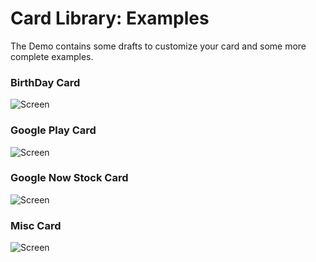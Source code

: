 # Card Library: Examples

The Demo contains some drafts to customize your card and some more complete examples.

### BirthDay Card

![Screen](https://github.com/gabrielemariotti/cardslib/raw/master/cemo/images/demo/birthday.png)

### Google Play Card

![Screen](https://github.com/gabrielemariotti/cardslib/raw/master/cemo/images/demo/gplay.png)

### Google Now Stock Card

![Screen](https://github.com/gabrielemariotti/cardslib/raw/master/cemo/images/demo/gnow.png)

### Misc Card

![Screen](https://github.com/gabrielemariotti/cardslib/raw/master/cemo/images/demo/misc.png)


